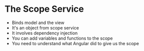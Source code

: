 # The Scope Service

+ Binds model and the view
+ It's an object from scope service
+ It involves dependency injection
+ You can add variables and functions to the scope
+ You need to understand what Angular did to give us the scope
